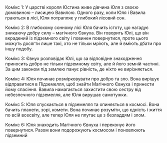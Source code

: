 Комікс 1: У царстві короля Юстина живе дівчина Юля з своєю домовиною – лисицею Вавилою. Одного разу, коли Юля і Вавила граються в лісі, Юля потрапляє у глибокий лісовий сон.

Комікс 2: В глибокому сонному лісі Юля бачить істоту, що нагадує зникаючу добру силу – магічного Євнуха. Він говорить Юлі, що він вкрадений із підземного світу і повинен повернутися, проте цього можуть досягти лише такі, хто не тільки мріють, але й вміють дбати про іншу подобу.

Комікс 3: Євнух розповідає Юлі, що за відповідне знаходження приносить добро не тільки підземному світу, але й його земній частині. За цим законом під землею панує рівність, де ніхто не вирізняється.

Комікс 4: Юля починає розмірковувати про добро та зло. Вона вирішує відправитися в Підземелля, щоб знайти Магічного Євнуха і принести йому спасіння. Вавила намагається захистити свою сестру від небезпечного підземелля, але Юля вирушає самотужки.

Комікс 5: Юля спускається в підземелля та опиняється в космосі. Вона бачить планети, зорі, комети. Вона починає розуміти, що єдність і життя по всій всесвіту, але тепер Юля не плутає це з безладдям і злом.

Комікс 6: Юля знаходить Магічного Євнуха і переконує його повернутися. Разом вони подорожують космосом і поновлюють підземний
